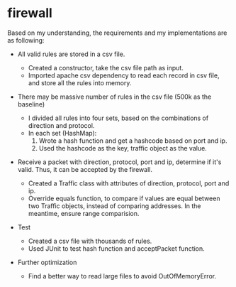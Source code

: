 # firewall

Based on my understanding, the requirements and my implementations are as following:

* All valid rules are stored in a csv file. 
    * Created a constructor, take the csv file path as input.
    * Imported apache csv dependency to read each record in csv file, and store all the rules into memory.

* There may be massive number of rules in the csv file (500k as the baseline)
    * I divided all rules into four sets, based on the combinations of direction and protocol.
    * In each set (HashMap):
        1. Wrote a hash function and get a hashcode based on port and ip.
        2. Used the hashcode as the key, traffic object as the value. 

* Receive a packet with direction, protocol, port and ip, determine if it's valid. Thus, it can be accepted by the firewall.
    * Created a Traffic class with attributes of direction, protocol, port and ip.
    * Override equals function, to compare if values are equal between two Traffic objects, instead of comparing addresses. In the meantime, ensure range comparision.

* Test
    * Created a csv file with thousands of rules.
    * Used JUnit to test hash function and acceptPacket function.
    
* Further optimization
    * Find a better way to read large files to avoid OutOfMemoryError.
